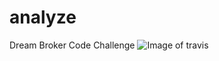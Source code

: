 # analyze
Dream Broker Code Challenge
![Image of travis](https://travis-ci.org/izballs/analyze.svg?branch=main)
